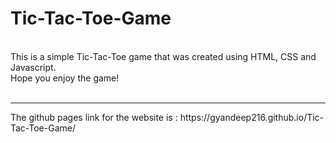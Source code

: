 # Tic-Tac-Toe-Game
<br>
This is a simple Tic-Tac-Toe game that was created using HTML, CSS and Javascript.<br>
Hope you enjoy the game!<br>
<br>
<hr>
The github pages link for the website is : https://gyandeep216.github.io/Tic-Tac-Toe-Game/
